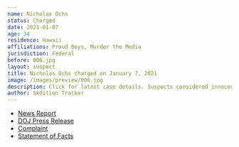 ```yaml
---
name: Nicholas Ochs
status: Charged
date: 2021-01-07
age: 34
residence: Hawaii
affiliations: Proud Boys, Murder the Media
jurisdiction: Federal
before: 006.jpg
layout: suspect
title: Nicholas Ochs charged on January 7, 2021
image: /images/preview/006.jpg
description: Click for latest case details. Suspects considered innocent until proven guilty.
author: Sedition Tracker
---
```


- [News Report](https://nypost.com/2021/01/09/proud-boys-leader-nicholas-ochs-arrested-for-seen-smoking-inside-capitol-during-riots-arrested/)
- [DOJ Press Release](https://www.justice.gov/usao-hi/pr/nicholas-r-ochs-arrested-unlawful-entry-united-states-capitol-building)
- [Complaint](https://www.justice.gov/opa/page/file/1353341/download)
- [Statement of Facts](https://www.justice.gov/opa/page/file/1353341/download)
